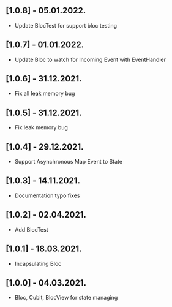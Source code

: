 ## [1.0.8] - 05.01.2022.

- Update BlocTest for support bloc testing

## [1.0.7] - 01.01.2022.

- Update Bloc to watch for Incoming Event with EventHandler

## [1.0.6] - 31.12.2021.

* Fix all leak memory bug

## [1.0.5] - 31.12.2021.

* Fix leak memory bug

## [1.0.4] - 29.12.2021.

* Support Asynchronous Map Event to State

## [1.0.3] - 14.11.2021.

* Documentation typo fixes

## [1.0.2] - 02.04.2021.

* Add BlocTest

## [1.0.1] - 18.03.2021.

* Incapsulating Bloc

## [1.0.0] - 04.03.2021.

* Bloc, Cubit, BlocView for state managing
